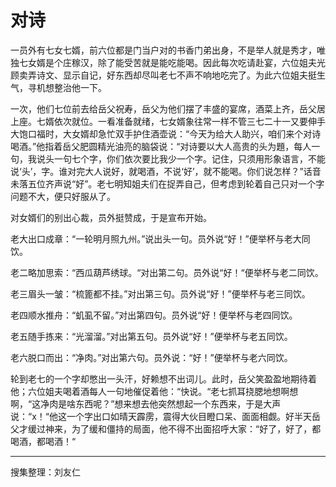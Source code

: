 # 对诗

一员外有七女七婿，前六位都是门当户对的书香门弟出身，不是举人就是秀才，唯独七女婿是个庄稼汉，除了能受苦就是能吃能喝。因此每次吃请赴宴，六位姐夫光顾卖弄诗文、显示自记，好东西却尽叫老七不声不响地吃完了。为此六位姐夫挺生气，寻机想整治他一下。

一次，他们七位前去给岳父祝寿，岳父为他们摆了丰盛的宴席，酒菜上齐，岳父居上座。七婿依次就位。一看准备就绪，七女婿象往常一样不管三七二十一又要伸手大饱口福时，大女婿却急忙双手护住酒壶说：“今天为给大人助兴，咱们来个对诗喝酒。”他指着岳父肥圆精光油亮的脑袋说：“对诗要以大人高贵的头为題，每人一句，我说头一句七个字，你们依次要比我少一个字。记住，只须用形象语言，不能说‘头’，字。谁对完大人说好，就喝酒，不说‘好’，就不能喝。你们说怎样？”话音未落五位齐声说“好”。老七明知姐夫们在捉弄自己，但考虑到轮着自己只对一个字问题不大，便只好服从了。

对女婿们的别出心裁，员外挺赞成，于是宣布开始。

老大出口成章：“一轮明月照九州。”说出头一句。员外说“好！”便举杯与老大同饮。

老二略加思索：“西瓜葫芦绣球。“对出第二句。员外说“好！“便举杯与老二同饮。

老三眉头一皱：“梳篦都不挂。”对出第三句。员外说“好！”便举杯与老三同饮。

老四顺水推舟：“虮虱不留。”对出第四句。员外说“好！便举杯与老四同饮。

老五随手拣来：“光溜溜。”对出第五句。员外说“好！”便举杯与老五同饮。

老六脱口而出：“净肉。”对出第六句。员外说：“好！”便举杯与老六同饮。

轮到老七的一个字却憋出一头汗，好赖想不出词儿。此时，岳父笑盈盈地期待着他；六位姐夫喝着酒每人一句地催促着他：“快说。“老七抓耳挠腮地想啊想啊，“这净肉是啥东西呢？”想来想去他突然想起一个东西来，于是大声说：“x！“他这一个字出口如晴天霹雳，震得大伙目瞪口呆、面面相觑。好半天岳父才缓过神来，为了缓和僵持的局面，他不得不出面招呼大家：“好了，好了，都喝酒，都喝酒！“

---

搜集整理：刘友仁